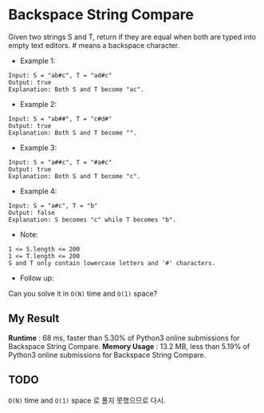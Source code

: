 # Backspace String Compare

Given two strings S and T, return if they are equal when both are typed into empty text editors. # means a backspace character.

- Example 1:

```
Input: S = "ab#c", T = "ad#c"
Output: true
Explanation: Both S and T become "ac".
```

- Example 2:

```
Input: S = "ab##", T = "c#d#"
Output: true
Explanation: Both S and T become "".
```

- Example 3:

```
Input: S = "a##c", T = "#a#c"
Output: true
Explanation: Both S and T become "c".
```

- Example 4:

```
Input: S = "a#c", T = "b"
Output: false
Explanation: S becomes "c" while T becomes "b".
```

- Note:

```
1 <= S.length <= 200
1 <= T.length <= 200
S and T only contain lowercase letters and '#' characters.
```

- Follow up:

Can you solve it in `O(N)` time and `O(1)` space?

## My Result

**Runtime** : 68 ms, faster than 5.30% of Python3 online submissions for Backspace String Compare.
**Memory Usage** : 13.2 MB, less than 5.19% of Python3 online submissions for Backspace String Compare.

## TODO

`O(N)` time and `O(1)` space 로 풀지 못했으므로 다시.
